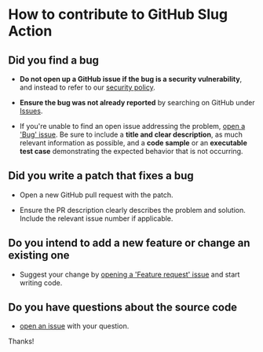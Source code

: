 # How to contribute to GitHub Slug Action

## Did you find a bug

* **Do not open up a GitHub issue if the bug is a security vulnerability**, and instead to refer to our [security policy][1].

* **Ensure the bug was not already reported** by searching on GitHub under [Issues][2].

* If you're unable to find an open issue addressing the problem, [open a 'Bug' issue][4].
Be sure to include a **title and clear description**, as much relevant information as possible, and a **code sample** or an **executable test case** demonstrating the expected behavior that is not occurring.

## Did you write a patch that fixes a bug

* Open a new GitHub pull request with the patch.

* Ensure the PR description clearly describes the problem and solution.
Include the relevant issue number if applicable.

## Do you intend to add a new feature or change an existing one

* Suggest your change by [opening a 'Feature request' issue][5] and start writing code.

## Do you have questions about the source code

* [open an issue][3] with your question.

Thanks!

[1]: https://github.com/AlexRogalskiy/github-action-image-resizer/security/policy
[2]: https://github.com/AlexRogalskiy/github-action-image-resizer/issues
[3]: https://github.com/AlexRogalskiy/github-action-image-resizer/issues/new
[4]: https://github.com/AlexRogalskiy/github-action-image-resizer/issues/new?assignees=&labels=bug&template=bug_report.md&title=
[5]: https://github.com/AlexRogalskiy/github-action-image-resizer/issues/new?assignees=&labels=enhancement&template=feature_request.md&title=
